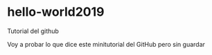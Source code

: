 # hello-world2019
Tutorial del github

Voy a probar lo que dice este minitutorial del GitHub pero sin guardar
